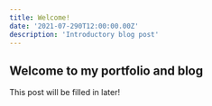 ```yaml
---
title: Welcome!
date: '2021-07-290T12:00:00.00Z'
description: 'Introductory blog post'
---
```


## Welcome to my portfolio and blog

This post will be filled in later!
